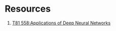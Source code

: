 # Resources

1. [T81 558:Applications of Deep Neural Networks](https://github.com/jeffheaton/t81_558_deep_learning)
